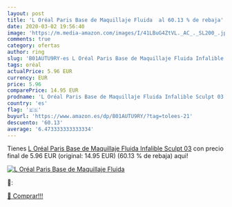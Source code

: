 ```yaml
---
layout: post
title: 'L Oréal Paris Base de Maquillaje Fluida  al 60.13 % de rebaja'
date: 2020-03-02 19:56:40
image: 'https://m.media-amazon.com/images/I/41LBuG4ZtVL._AC_._SL200_.jpg'
comments: true
category: ofertas
author: ring
slug: 'B01AUTU9RY-es L Oréal Paris Base de Maquillaje Fluida Infalible Sculpt 03'
tags: oréal
actualPrice: 5.96 EUR
currency: EUR
price: 5.96
comparePrice: 14.95 EUR
prodname: 'L Oréal Paris Base de Maquillaje Fluida Infalible Sculpt 03'
country: 'es'
flag: '🇪🇸'
buyurl: 'https://www.amazon.es/dp/B01AUTU9RY/?tag=tolees-21'
descuento: '60.13'
average: '6.473333333333334'
---
```


Tienes [L Oréal Paris Base de Maquillaje Fluida Infalible Sculpt 03](https://www.amazon.es/dp/B01AUTU9RY/?tag=tolees-21) con precio final de  5.96 EUR (original: 14.95 EUR) (60.13 %  de rebaja) aqui!

[![L Oréal Paris Base de Maquillaje Fluida ](https://m.media-amazon.com/images/I/41LBuG4ZtVL._AC_._SL200_.jpg)](https://www.amazon.es/dp/B01AUTU9RY/?tag=tolees-21)

🔎:


[🛒 Comprar!!!](https://www.amazon.es/dp/B01AUTU9RY/?tag=tolees-21)
